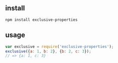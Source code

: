 
## install

```
npm install exclusive-properties
```

## usage

```js
var exclusive = require('exclusive-properties');
exclusive({a: 1, b: 2}, {b: 2, c: 3});
// => {a: 1, c: 3}
```


